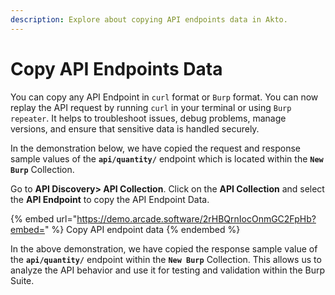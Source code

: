 ```yaml
---
description: Explore about copying API endpoints data in Akto.
---
```


# Copy API Endpoints Data

You can copy any API Endpoint in `curl` format or `Burp` format. You can now replay the API request by running `curl` in your terminal or using `Burp repeater`.  It helps to troubleshoot issues, debug problems, manage versions, and ensure that sensitive data is handled securely.

In the demonstration below, we have copied the request and response sample values of the **`api/quantity/`** endpoint which is located within the **`New Burp`** Collection.

Go to **API Discovery> API Collection**. Click on the **API Collection** and select the **API Endpoint** to copy the API Endpoint Data.

{% embed url="https://demo.arcade.software/2rHBQrnIocOnmGC2FpHb?embed=" %}
Copy API endpoint data
{% endembed %}

In the above demonstration, we have copied the response sample value of the **`api/quantity/`** endpoint within the **`New Burp`** Collection. This allows us to analyze the API behavior and use it for testing and validation within the Burp Suite.
